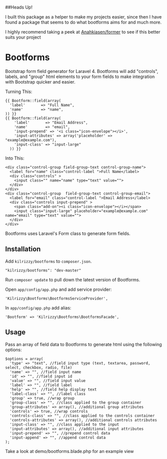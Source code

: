 ##Heads Up!

I built this package as a helper to make my projects easier, since then I have found a package that seems to do what bootforms aims for and much more. 

I highly recommend taking a peek at [Anahkiasen/former](https://github.com/Anahkiasen/former) to see if this better suits your project

# Bootforms

Bootstrap form field generator for Laravel 4. Bootforms will add "controls", labels, and "group" html elements to your form fields to make integration with Bootstrap quicker and easier.

Turning This:

    {{ Bootform::field(array(
      'label'       => "Full Name",
      'name'        => "name",
    )) }}
    {{ Bootform::field(array(
    	'label'       => "Email Address",
  		'name'        => "email",
  		'input-prepend' => '<i class="icon-envelope"></i>',
  		'input-attributes' => array('placeholder' => "example@example.com"),
  		'input-class' => "input-large"
	  )) }}

Into This:

    <div class="control-group field-group-text control-group-name">
      <label for="name" class="control-label ">Full Name</label>
      <div class="controls" >
        <input class="" name="name" type="text" value="">
      </div>
    </div>
    <div class="control-group  field-group-text control-group-email">
      <label for="email" class="control-label ">Email Address</label>
      <div class="controls input-prepend" >
        <span class="add-on"><i class="icon-envelope"></i></span>
        <input class="input-large" placeholder="example@example.com" name="email" type="text" value="">
      </div>
    </div>
    
Bootforms uses Laravel's Form class to generate form fields.

## Installation

Add `kilrizzy/bootforms` to `composer.json`.

    "kilrizzy/bootforms": "dev-master"
    
Run `composer update` to pull down the latest version of Bootforms.

Open `app/config/app.php` and add service provider:

    'Kilrizzy\Bootforms\BootformsServiceProvider',

In `app/config/app.php` add alias:

    'Bootform' => 'Kilrizzy\Bootforms\BootformsFacade',
    
## Usage

Pass an array of field data to Bootforms to generate html using the following options:

    $options = array(
      'type' => "text", //field input type (text, textarea, password, select, checkbox, radio, file)
      'name' => "", //field input name
      'id' => "", //field input id
      'value' => "", //field input value
      'label' => "", //field label
      'help' => "", //field help display text
      'label-class' => "", //label class
      'group' => true, //wrap group
      'group-class' => "", //class applied to the group container
      'group-attributes' => array(), //additional group attributes
      'controls' => true, //wrap controls
      'controls-class' => "", //class applied to the controls container
      'controls-attributes' => array(), //additional controls attributes
      'input-class' => "", //class applied to the input
      'input-attributes' => array(), //additional input attributes
      'input-prepend' => "", //prepend control data
      'input-append' => "", //append control data
    );

Take a look at demo/bootforms.blade.php for an example view
